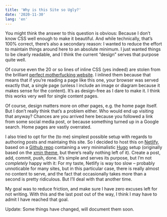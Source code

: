 ```yaml
---
title: 'Why is this Site so Ugly?'
date: '2020-11-30'
lang: 'en'
---
```


You might think the answer to this question is obvious: Because I don’t know CSS well enough to make it beautiful. And while technically, that’s 100% correct, there’s also a secondary reason: I wanted to reduce the effort to maintain things around here to an absolute minimum. I just wanted things to be clearly readable, and I think the current “design” serves that purpose quite well. 

Of course even the 20 or so lines of inline CSS (yes indeed) are stolen from the brilliant [perfect motherfucking website](https://perfectmotherfuckingwebsite.com). I inlined them because that means that if you’re reading a page like this one, your browser was served exactly that, a single page (unless I include an image or diagram because it makes sense for the content). It’s as design-free as I dare to make it. I think this works very well for single content pages.

Of course, design matters more on other pages, e.g. the home page itself. But I don’t really think that’s a problem either. Who would end up visiting that anyway? Chances are you arrived here because you followed a link from some social media post, or because something turned up in a Google search. Home pages are vastly overrated.

I also tried to opt for the (to me) simplest possible setup with regards to authoring posts and maintaing this site. So I decided to host this on [Netlify](https://www.netlify.com), based on a [Github repo](https://github.com/stilkov/netlify-site) containing a very minimalistic [Hugo](https://gohugo.io) setup (originally based on the [xmin theme](https://github.com/yihui/hugo-xmin), but there’s really nothing left of it). Create a post, add, commit, push, done. It’s simple and serves its purpose, but I’m not _completely_ happy with it: For my taste, Netlify is way too slow – probably unnoticable for many sites, but in this particular case, there is really almost no content to serve, and the fact that occasionally takes more than a second is pretty ridiculous. But I’ll deal with that another time.

My goal was to reduce friction, and make sure I have zero excuses left for not writing. With this and the last post out of the way, I think I may have to admit I have reached that goal.

Update: Some things have changed, will document them soon.
